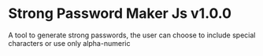 # Strong Password Maker Js v1.0.0
A tool to generate strong passwords, the user can choose to include special characters or use only alpha-numeric
